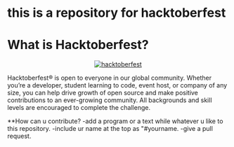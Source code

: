 <p align="center">
   <h1>this is a repository for hacktoberfest
   <h1>
</p>
     <h1>What is Hacktoberfest?</h1>
<p align="center">
  <a href="https://hacktoberfest.digitalocean.com/">
    <img alt="hacktoberfest" src="https://hacktoberfest.digitalocean.com/assets/logo-hf19-header-8245176fe235ab5d942c7580778a914110fa06a23c3d55bf40e2d061809d8785.svg"/>
  </a>
</p>
Hacktoberfest® is open to everyone in our global community. Whether you’re a developer, student learning to code, event host, or company of any size, you can help drive growth of open source and make positive contributions to an ever-growing community. All backgrounds and skill levels are encouraged to complete the challenge.

**How can u contribute?
-add a program or a text while whatever u like to this repository.
-include ur name at the top as "#yourname.
-give a pull request.

